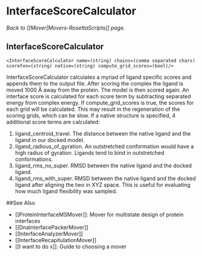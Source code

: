 # InterfaceScoreCalculator
*Back to [[Mover|Movers-RosettaScripts]] page.*
## InterfaceScoreCalculator

```
<InterfaceScoreCalculator name=(string) chains=(comma separated chars) scorefxn=(string) native=(string) compute_grid_scores=(bool)/>
```

InterfaceScoreCalculator calculates a myriad of ligand specific scores and appends them to the output file. After scoring the complex the ligand is moved 1000 Å away from the protein. The model is then scored again. An interface score is calculated for each score term by subtracting separated energy from complex energy. If compute\_grid\_scores is true, the scores for each grid will be calculated. This may result in the regeneration of the scoring grids, which can be slow. If a native structure is specified, 4 additional score terms are calculated:

1.  ligand\_centroid\_travel. The distance between the native ligand and the ligand in our docked model.
2.  ligand\_radious\_of\_gyration. An outstretched conformation would have a high radius of gyration. Ligands tend to bind in outstretched conformations.
3.  ligand\_rms\_no\_super. RMSD between the native ligand and the docked ligand.
4.  ligand\_rms\_with\_super. RMSD between the native ligand and the docked ligand after aligning the two in XYZ space. This is useful for evaluating how much ligand flexibility was sampled.


##See Also

* [[ProteinInterfaceMSMover]]: Mover for multistate design of protein interfaces
* [[DnaInterfacePackerMover]]
* [[InterfaceAnalyzerMover]]
* [[InterfaceRecapitulationMover]]
* [[I want to do x]]: Guide to choosing a mover